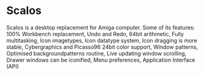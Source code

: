 # Scalos
 Scalos is a desktop replacement for Amiga computer. Some of its features: 100% Workbench replacement, Undo and Redo, 64bit arithmetic, Fully multitasking, Icon imagetypes, Icon datatype system, Icon dragging is more stable, Cybergraphics and Picasso96 24bit color support, Window patterns, Optimised backgroundpatterns routine, Live updating window scrolling, Drawer windows can be iconified, Menu preferences, Application Interface (API)
